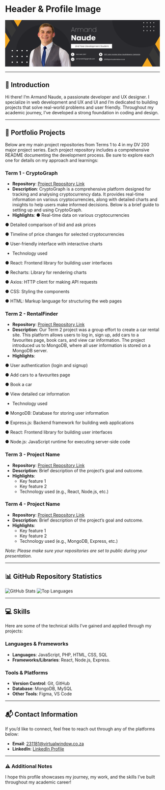 # Header & Profile Image

![Header Image](https://github.com/Armand1711/Armand-Profile/raw/main/Black%20Yellow%20Simple%20Profile%20Linkedin%20Banner.png)


---

## 👋 Introduction

Hi there! I’m Armand Naude, a passionate developer and UX designer. I specialize in web development and UX and UI and I’m dedicated to building projects that solve real-world problems and user friendly. Throughout my academic journey, I’ve developed a strong foundation in coding and design.

---

## 💼 Portfolio Projects

Below are my main project repositories from Terms 1 to 4 in my DV 200 major project series. Each project repository includes a comprehensive README documenting the development process. Be sure to explore each one for details on my approach and learnings:

### Term 1 - CryptoGraph
- **Repository**: [Project Repository Link](https://github.com/Armand1711/Crypto-app)
- **Description**: CryptoGraph is a comprehensive platform designed for tracking and analysing
cryptocurrency data. It provides real-time information on various cryptocurrencies, along with
detailed charts and insights to help users make informed decisions. Below is a brief guide to setting up and using CryptoGraph.
- **Highlights**: 
● Real-time data on various cryptocurrencies

● Detailed comparison of bid and ask prices

● Timeline of price changes for selected cryptocurrencies

● User-friendly interface with interactive charts

  - Technology used 

● React: Frontend library for building user interfaces

● Recharts: Library for rendering charts

● Axios: HTTP client for making API requests

● CSS: Styling the components

● HTML: Markup language for structuring the web pages

### Term 2 - RentalFinder
- **Repository**: [Project Repository Link](https://github.com/EnzoDV08/DV_200_Group2_Final)
- **Description**: Our Term 2 project was a group effort to create a car rental site. This platform allows users to
log in, sign up, add cars to a favourites page, book cars, and view car information. The project introduced us to MongoDB, where all user information is stored on a MongoDB server.
- **Highlights**:

● User authentication (login and signup)

● Add cars to a favourites page

● Book a car

● View detailed car information

  - Technology used 

● MongoDB: Database for storing user information

● Express.js: Backend framework for building web applications

● React: Frontend library for building user interfaces

● Node.js: JavaScript runtime for executing server-side code

### Term 3 - Project Name
- **Repository**: [Project Repository Link](https://github.com/yourusername/project3)
- **Description**: Brief description of the project’s goal and outcome.
- **Highlights**:
  - Key feature 1
  - Key feature 2
  - Technology used (e.g., React, Node.js, etc.)

### Term 4 - Project Name
- **Repository**: [Project Repository Link](https://github.com/yourusername/project4)
- **Description**: Brief description of the project’s goal and outcome.
- **Highlights**:
  - Key feature 1
  - Key feature 2
  - Technology used (e.g., MongoDB, Express, etc.)

*Note: Please make sure your repositories are set to public during your presentation.*

---

## 📊 GitHub Repository Statistics

![GitHub Stats](https://github-readme-stats.vercel.app/api?username=Armand1711&show_icons=true&theme=radical)
![Top Languages](https://github-readme-stats.vercel.app/api/top-langs/?username=Armand1711&layout=compact&theme=radical)

---

## 💻 Skills

Here are some of the technical skills I’ve gained and applied through my projects:

### Languages & Frameworks
- **Languages**: JavaScript, PHP, HTML, CSS, SQL
- **Frameworks/Libraries**: React, Node.js, Express.

### Tools & Platforms
- **Version Control**: Git, GitHub
- **Database**: MongoDB, MySQL
- **Other Tools**: Figma, VS Code

---

## 📬 Contact Information

If you’d like to connect, feel free to reach out through any of the platforms below:

- **Email**: [231181@virtualwindow.co.za](mailto:231181@virtualwindow.co.za)
- **LinkedIn**: [LinkedIn Profile](https://www.linkedin.com/in/armand-naude-08b39631a/)

---

### ⚠️ Additional Notes

I hope this profile showcases my journey, my work, and the skills I’ve built throughout my academic career!
